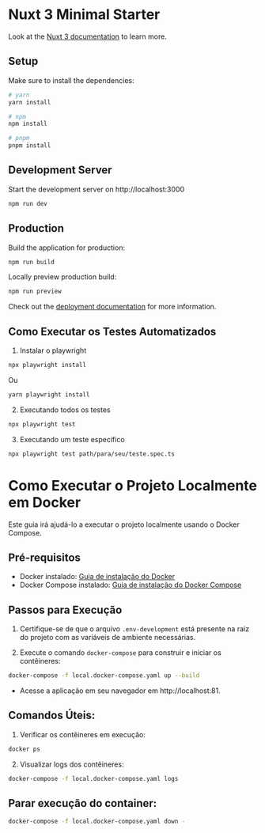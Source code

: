 # Nuxt 3 Minimal Starter

Look at the [Nuxt 3 documentation](https://nuxt.com/docs/getting-started/introduction) to learn more.

## Setup

Make sure to install the dependencies:

```bash
# yarn
yarn install

# npm
npm install

# pnpm
pnpm install
```

## Development Server

Start the development server on http://localhost:3000

```bash
npm run dev
```

## Production

Build the application for production:

```bash
npm run build
```

Locally preview production build:

```bash
npm run preview
```

Check out the [deployment documentation](https://nuxt.com/docs/getting-started/deployment) for more information.


## Como Executar os Testes Automatizados

1. Instalar o playwright

```bash
npx playwright install
```
Ou

```bash
yarn playwright install
```

2. Executando todos os testes

```bash
npx playwright test
```

3. Executando um teste específico

```bash
npx playwright test path/para/seu/teste.spec.ts
```

# Como Executar o Projeto Localmente em Docker

Este guia irá ajudá-lo a executar o projeto localmente usando o Docker Compose.

## Pré-requisitos

- Docker instalado: [Guia de instalação do Docker](https://docs.docker.com/get-docker/)
- Docker Compose instalado: [Guia de instalação do Docker Compose](https://docs.docker.com/compose/install/)

## Passos para Execução

1. Certifique-se de que o arquivo `.env-development` está presente na raiz do projeto com as variáveis de ambiente necessárias.

2. Execute o comando `docker-compose` para construir e iniciar os contêineres:

  ```sh
  docker-compose -f local.docker-compose.yaml up --build
   ```
- Acesse a aplicação em seu navegador em http://localhost:81.

## Comandos Úteis:
1. Verificar os contêineres em execução:

  ```sh
 docker ps
   ```

2. Visualizar logs dos contêineres:
 
  ```sh
 docker-compose -f local.docker-compose.yaml logs
  ``` 
## Parar execução do container:

   ```sh
  docker-compose -f local.docker-compose.yaml down -
   ```






